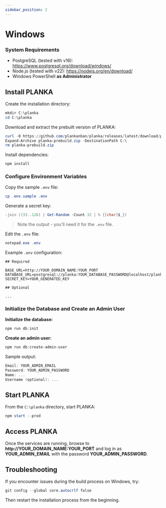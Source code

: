 ```yaml
---
sidebar_position: 2
---
```


# Windows

### System Requirements

- PostgreSQL (tested with v16): https://www.postgresql.org/download/windows/
- Node.js (tested with v22): https://nodejs.org/en/download/
- Windows PowerShell **as Administrator**

## Install PLANKA

Create the installation directory:

```powershell
mkdir C:\planka
cd C:\planka
```

Download and extract the prebuilt version of PLANKA:

```powershell
curl -O https://github.com/plankanban/planka/releases/latest/download/planka-prebuild.zip
Expand-Archive planka-prebuild.zip -DestinationPath C:\
rm planka-prebuild.zip
```

Install dependencies:

```powershell
npm install
```

### Configure Environment Variables

Copy the sample `.env` file:

```powershell
cp .env.sample .env
```

Generate a secret key:

```powershell
-join ((33..126) | Get-Random -Count 32 | % {[char]$_})
```

> Note the output - you'll need it for the `.env` file.

Edit the `.env` file:

```powershell
notepad.exe .env
```

Example `.env` configuration:

```env
## Required

BASE_URL=http://YOUR_DOMAIN_NAME:YOUR_PORT
DATABASE_URL=postgresql://planka:YOUR_DATABASE_PASSWORD@localhost/planka
SECRET_KEY=YOUR_GENERATED_KEY

## Optional

...
```

### Initialize the Database and Create an Admin User

**Initialize the database:**

```powershell
npm run db:init
```

**Create an admin user:**

```powershell
npm run db:create-admin-user
```

Sample output:

```powershell
Email: YOUR_ADMIN_EMAIL
Password: YOUR_ADMIN_PASSWORD
Name: ...
Username (optional): ...
```

## Start PLANKA

From the `C:\planka` directory, start PLANKA:

```powershell
npm start --prod
```

## Access PLANKA

Once the services are running, browse to **http://YOUR_DOMAIN_NAME:YOUR_PORT** and log in as **YOUR_ADMIN_EMAIL** with the password **YOUR_ADMIN_PASSWORD**.

## Troubleshooting

If you encounter issues during the build process on Windows, try:

```powershell
git config --global core.autocrlf false
```

Then restart the installation process from the beginning.
